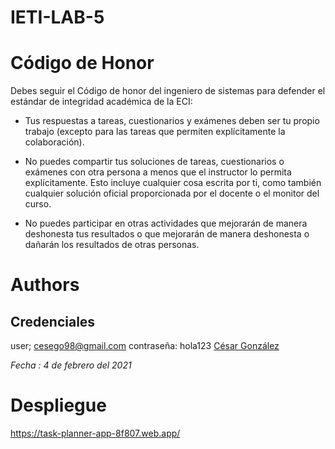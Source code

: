 # IETI-LAB-5
# Código de Honor

Debes seguir el Código de honor del ingeniero de sistemas para defender el estándar de integridad académica de la ECI:

* Tus respuestas a tareas, cuestionarios y exámenes deben ser tu propio trabajo (excepto para las tareas que permiten explícitamente la colaboración).

* No puedes compartir tus soluciones de tareas, cuestionarios o exámenes con otra persona a menos que el instructor lo permita explícitamente. Esto incluye cualquier cosa escrita por ti, como también cualquier solución oficial proporcionada por el docente o el monitor del curso.

* No puedes participar en otras actividades que mejorarán de manera deshonesta tus resultados o que mejorarán de manera deshonesta o dañarán los resultados de otras personas.

# Authors
## Credenciales 
user; cesego98@gmail.com
contraseña: hola123
[César González](https://github.com/csarssj) 

_Fecha : 4 de febrero del 2021_ 
# Despliegue
https://task-planner-app-8f807.web.app/
